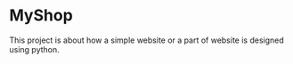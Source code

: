 # MyShop
 This project is about how a simple website or a part of website is designed using python.
